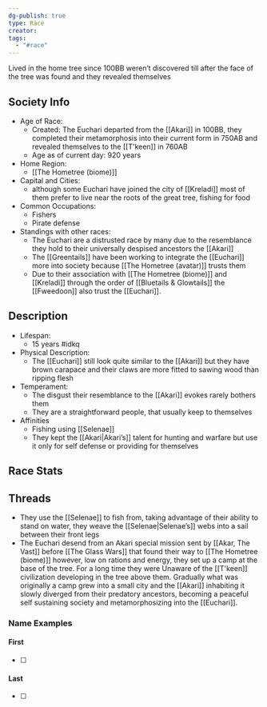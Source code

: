 ```yaml
---
dg-publish: true
type: Race
creator: 
tags:
  - "#race"
---
```

Lived in the home tree since 100BB weren’t discovered till after the face of the tree was found and they revealed themselves 
## Society Info
- Age of Race:
	- Created: The Euchari departed from the [[Akari]] in 100BB, they completed their metamorphosis into their current form in 750AB and revealed themselves to the [[T'keen]] in 760AB
	- Age as of current day: 920 years
- Home Region:
	- [[The Hometree (biome)]]
- Capital and Cities:
	- although some Euchari have joined the city of [[Kreladi]] most of them prefer to live near the roots of the great tree, fishing for food
- Common Occupations:
	- Fishers
	- Pirate defense
- Standings with other races:
	- The Euchari are a distrusted race by many due to the resemblance they hold to their universally despised ancestors the [[Akari]]
	- The [[Greentails]] have been working to integrate the [[Euchari]] more into society because [[The Hometree (avatar)]] trusts them
	- Due to their association with [[The Hometree (biome)]] and [[Kreladi]] through the order of [[Bluetails & Glowtails]] the [[Fweedoon]] also trust the [[Euchari]]. 
## Description
- Lifespan:
	- 15 years #idkq
- Physical Description:
	- The [[Euchari]] still look quite similar to the [[Akari]] but they have brown carapace and their claws are more fitted to sawing wood than ripping flesh
- Temperament:
	- The disgust their resemblance to the [[Akari]] evokes rarely bothers them
	- They are a straightforward people, that usually keep to themselves
- Affinities
	- Fishing using [[Selenae]]
	- They kept the [[Akari|Akari’s]] talent for hunting and warfare but use it only for self defense or providing for themselves 
## Race Stats

## Threads
- They use the [[Selenae]] to fish from, taking advantage of their ability to stand on water, they weave the [[Selenae|Selenae’s]] webs into a sail between their front legs
- The Euchari desend from an Akari special mission sent by [[Akar, The Vast]] before [[The Glass Wars]] that found their way to [[The Hometree (biome)]] however, low on rations and energy, they set up a camp at the base of the tree. For a long time they were Unaware of the [[T'keen]] civilization developing in the tree above them. Gradually what was originally a camp grew into a small city and the [[Akari]] inhabiting it slowly diverged from their predatory ancestors, becoming a peaceful self sustaining society and metamorphosizing into the [[Euchari]].
### Name Examples
#### First
- [ ] 
#### Last
- [ ] 